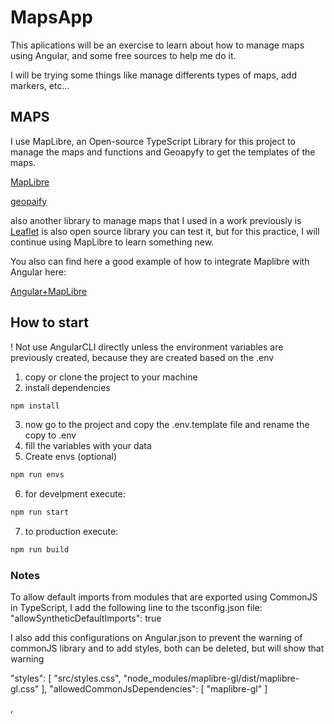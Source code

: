 # MapsApp

This aplications will be an exercise to learn about how to manage maps using Angular, and some free sources to help me do it.

I will be trying some things like manage differents types of maps, add markers, etc...

## MAPS 

I use MapLibre, an Open-source TypeScript Library for this project to manage the maps and functions and Geoapyfy to get the templates of the maps.

[MapLibre](https://maplibre.org/)

[geopaify](https://apidocs.geoapify.com/playground/maps/)

also another library to manage maps that I used in a work previously is [Leaflet](https://leafletjs.com/) is also open source library you can test it, but for this practice, I will continue using MapLibre to learn something new.

You also can find here a good example of how to integrate Maplibre with Angular here:

[Angular+MapLibre](https://stackblitz.com/edit/angular-maplibre-map?file=src%2Fapp%2Fapp.component.ts)

## How to start

! Not use AngularCLI directly unless the environment variables are previously created, because they are created based on the .env

1. copy or clone the project to your machine
2. install dependencies
```bash
npm install
```
3. now go to the project and copy the .env.template file and rename the copy to .env
4. fill the variables with your data
5. Create envs (optional)
```bash
npm run envs
```
6. for develpment execute:
```bash
npm run start
```
7. to production execute:
```bash
npm run build
```

### Notes
To allow default imports from modules that are exported using CommonJS in TypeScript, I add the following line to the tsconfig.json file:
"allowSyntheticDefaultImports": true

I also add this configurations on Angular.json to prevent the warning of commonJS library and to add styles, both can be deleted, but will show that warning

"styles": [
    "src/styles.css",
    "node_modules/maplibre-gl/dist/maplibre-gl.css"
],
"allowedCommonJsDependencies": [
    "maplibre-gl"
]

,
